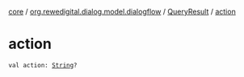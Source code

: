 [core](../../index.md) / [org.rewedigital.dialog.model.dialogflow](../index.md) / [QueryResult](index.md) / [action](./action.md)

# action

`val action: `[`String`](https://kotlinlang.org/api/latest/jvm/stdlib/kotlin/-string/index.html)`?`